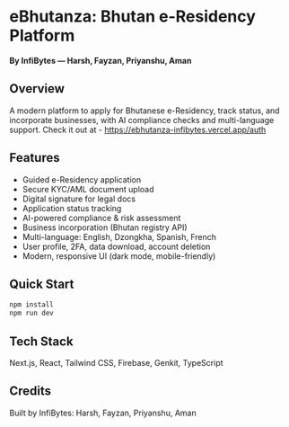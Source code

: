 # eBhutanza: Bhutan e-Residency Platform

**By InfiBytes — Harsh, Fayzan, Priyanshu, Aman**

## Overview
A modern platform to apply for Bhutanese e-Residency, track status, and incorporate businesses, with AI compliance checks and multi-language support. Check it out at - https://ebhutanza-infibytes.vercel.app/auth

## Features
- Guided e-Residency application
- Secure KYC/AML document upload
- Digital signature for legal docs
- Application status tracking
- AI-powered compliance & risk assessment
- Business incorporation (Bhutan registry API)
- Multi-language: English, Dzongkha, Spanish, French
- User profile, 2FA, data download, account deletion
- Modern, responsive UI (dark mode, mobile-friendly)

## Quick Start
```bash
npm install
npm run dev
```

## Tech Stack
Next.js, React, Tailwind CSS, Firebase, Genkit, TypeScript

## Credits
Built by InfiBytes: Harsh, Fayzan, Priyanshu, Aman
